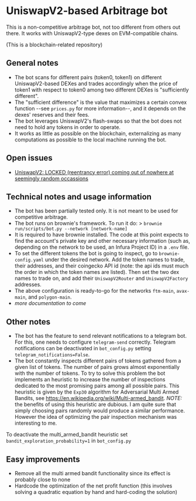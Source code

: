 # UniswapV2-based Arbitrage bot

This is a non-competitive arbitrage bot, not too different from others out there. It works with UniswapV2-type dexes on EVM-compatible chains.

(This is a blockchain-related repository)

## General notes

- The bot scans for different pairs (token0, token1) on different UniswapV2-based DEXes and trades accordingly when the price of token1 with respect to token0 among two different DEXes is "sufficiently different".
- The "sufficient difference" is the value that maximizes a certain convex function --see `prices.py` for more information--, and it depends on the dexes' reserves and their fees.
- The bot leverages UniswapV2's flash-swaps so that the bot does not need to hold any tokens in order to operate.
- It works as little as possible on the blockchain, externalizing as many computations as possible to the local machine running the bot.

## Open issues

- [UniswapV2: LOCKED (reentrancy error) coming out of nowhere at seemingly random occassions](https://github.com/albert-garreta/arb-bot/issues/1)

## Technical notes and usage information

- The bot has been partially tested only. It is not meant to be used for competitive arbitrage.
- The bot runs on brownie's framework. To run it do: > `brownie run/scripts/bot.py --network [network-name]`
- It is required to have brownie installed. The code at this point expects to find the account's private key and other necessary information (such as, depending on the network to be used, an Infura Project ID) in a `.env` file.
- To set the different tokens the bot is going to inspect, go to `brownie-config.yaml` under the desired network. Add the token names to trade, their addresses, and their coingecko API id (note: the api ids must much the order in which the token names are listed). Then set the two dex names to trade on, and add their `UniswapV2Router` and `UniswapV2Factory` addresses.
- The above configuration is ready-to-go for the networks `ftm-main`, `avax-main`, and `polygon-main`.
- _more documentation to come_

## Other notes

- The bot has the feature to send relevant notifications to a telegram bot. For this, one needs to configure `telegram-send` correctly. Telegram notifications can be deactivated in `bot_config.py` setting `telegram_notifications=False`.
- The bot constantly inspects different pairs of tokens gathered from a given list of tokens. The number of pairs grows almost exponentially with the number of tokens. To try to solve this problem the bot implements an heuristic to increase the number of inspections dedicated to the most promising pairs among all
possible pairs. This heuristic is given by the `Exp30` algorithm for Adversarial Multi Armed Bandits, see <https://en.wikipedia.org/wiki/Multi-armed_bandit>.
_NOTE:_ the benefits of using this heuristic are dubious. I am quite sure that simply choosing pairs randomly would produce a similar performance. However the idea of optimizing the pair inspection mechanism was interesting to me. 

To deactivate the multi_armed_bandit heuristic set `bandit_exploration_probability=1` in `bot_config.py`


## Easy improvements

- Remove all the multi armed bandit functionality since its effect is probably close to none
- Hardcode the optimization of the net profit function (this involves solving a quadratic equation by hand and hard-coding the solution)
